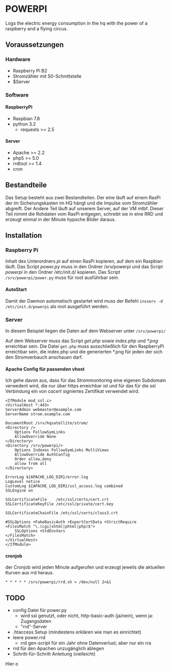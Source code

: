 # POWERPI
Logs the electric energy consumption in the hq with the power of a raspberry and a flying circus.

## Voraussetzungen

### Hardware
  * Raspberry Pi B2
  * Stromzähler mit S0-Schnittstelle
  * $Server
 
### Software

#### RaspberryPi
  * Raspbian 7.8
  * python 3.2
    * requests >= 2.5

#### Server
  * Apache >= 2.2
  * php5 >= 5.0
  * rrdtool >= 1.4
  * cron
  
## Bestandteile
Das Setup besteht aus zwei Bestandteilen. Der eine läuft auf einem RasPi der im Sicherungskasten im HQ hängt und die Impulse vom Stromzähler abgreift. Der Andere Teil läuft auf unserem Server, auf der VM mtbf. Dieser Teil nimmt die Rohdaten vom RasPi entgegen, schreibt sie in eine RRD und erzeugt einmal in der Minute hypsche Bilder daraus.

## Installation

### Raspberry Pi
Inhalt des Unterordners *pi* auf einen RasPi kopieren, auf dem ein Raspbian läuft. Das Script *power.py* muss in den Ordner /srv/powerpi und das Script *powerpi* in den Ordner /etc/init.d/ kopieren.
Das Script `/srv/powerpi/power.py` muss für root ausführbar sein.

#### AutoStart 

Damit der Daemon automatisch gestartet wird muss der Befehl `insserv -d /etc/init.d/powerpi` als root ausgeführt werden.

### Server
In diesem Beispiel liegen die Daten auf dem Webserver unter  `/srv/powerpi/`

Auf dem Webserver muss das Script *get.php* sowie *index.php* und *\*.png* erreichbar sein. Die Datei `get.php` muss ausschließlich für den RaspberryPi erreichbar sein, die index.php und die generierten *.png für jeden der sich den Stromverbauch anschauen darf. 

#### Apache Config für passenden vhost

Ich gehe davon aus, dass für das Strommonitoring eine eigenen Subdomain verwedent wird, die nur über https erreichbar ist und für das für die ssl Verbindung ein von *cacert* signiertes Zertifikat verwendet wird.

    <IfModule mod_ssl.c>
    <VirtualHost *:443>
	ServerAdmin webmaster@example.com
	ServerName strom.example.com
	
	DocumentRoot /srv/hqsatellite/strom/
	<Directory />
		Options FollowSymLinks
		AllowOverride None
	</Directory>
	<Directory /srv/powerpi/>
		Options Indexes FollowSymLinks MultiViews
		AllowOverride AuthConfig
		Order allow,deny
		allow from all
	</Directory>

	ErrorLog ${APACHE_LOG_DIR}/error.log
	LogLevel notice 
	CustomLog ${APACHE_LOG_DIR}/ssl_access.log combined
	SSLEngine on

	SSLCertificateFile    /etc/ssl/certs/cert.crt
	SSLCertificateKeyFile /etc/ssl/private/cert.key

	SSLCertificateChainFile /etc/ssl/certs/class3.crt

	#SSLOptions +FakeBasicAuth +ExportCertData +StrictRequire
	<FilesMatch "\.(cgi|shtml|phtml|php)$">
		SSLOptions +StdEnvVars
	</FilesMatch>
    </VirtualHost>
    </IfModule>

#### cronjob

der Cronjob wird jeden Minute aufgerufen und erzeugt jeweils die aktuellen Kurven aus rrd heraus.

    * * * * * /srv/powerpi/rrd.sh > /dev/null 2>&1

## TODO

  - config Datei für power.py
      - wird ssl genutzt, oder nicht, http-basic-auth (ja/nein), wenn ja: Zugangsdaten
      - "rrd"-Server
  - .htaccess Setup (mindestens erklären wie man es einrichtet)
  - leere power.rrd
    - rrd gen-script für ein Jahr ohne Datenverlust; aber nur ein rra
  - rrd für den Apachen unzugänglich ablegen
  - Schritt-für-Schritt Anleitung (vielleicht)

Hier o
   